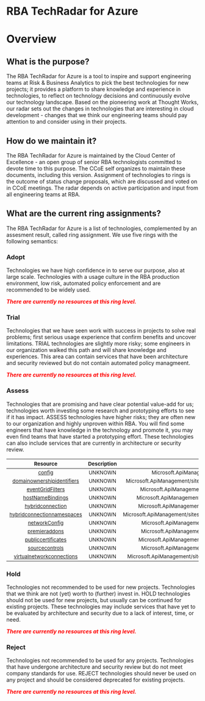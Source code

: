 
RBA TechRadar for Azure
=======================

# Overview

## What is the purpose?


The RBA TechRadar for Azure is a tool to inspire and support engineering teams at Risk & Business Analytics to pick the best technologies for new projects; it provides a platform to share knowledge and experience in technologies, to reflect on technology decisions and continuously evolve our technology landscape.  Based on the pioneering work at Thought Works, our radar sets out the changes in technologies that are interesting in cloud development - changes that we think our engineering teams should pay attention to and consider using in their projects.
## How do we maintain it?


The RBA TechRadar for Azure is maintained by the Cloud Center of Excellence - an open group of senior RBA technologists committed to devote time to this purpose.  The CCoE self organizes to maintain these documents, including this version.  Assignment of technologies to rings is the outcome of status change proposals, which are discussed and voted on in CCoE meetings.  The radar depends on active participation and input from all engineering teams at RBA.
## What are the current ring assignments?


The RBA TechRadar for Azure is a list of technologies, complemented by an assesment result, called ring assignment.  We use five rings with the following semantics:
### Adopt


Technologies we have high confidence in to serve our purpose, also at large scale.  Technologies with a usage culture in the RBA production environment, low risk, automated policy enforcement and are recommended to be widely used.  
  
***<font color="red"> There are currently no resources at this ring level. </font>***
### Trial


Technologies that we have seen work with success in projects to solve real problems;  first serious usage experience that confirm benefits and uncover limitations.  TRIAL technologies are slightly more risky; some engineers in our organization walked this path and will share knowledge and experiences.  This area can contain services that have been architecture and security reviewed but do not contain automated policy managmeent.  
  
***<font color="red"> There are currently no resources at this ring level. </font>***
### Assess


Technologies that are promising and have clear potential value-add for us; technologies worth investing some research and prototyping efforts to see if it has impact.  ASSESS technologies have higher risks;  they are often new to our organization and highly unproven within RBA.  You will find some engineers that have knowledge in the technology and promote it, you may even find teams that have started a prototyping effort.  These technologies can also include services that are currently in architecture or security review.  

|<sub>Resource</sub>|<sub>Description</sub>|<sub>Path</sub>|<sub>Status</sub>|
| :---: | :---: | :---: | :---: |
|<sub>[config](https://github.com/openrba/python-azure-techradar/tree/master/Microsoft.ApiManagement/sites/slots/config)</sub>|<sub>UNKNOWN</sub>|<sub>Microsoft.ApiManagement/sites/slots/config</sub>|<sub>ASSESS</sub>|
|<sub>[domainownershipidentifiers](https://github.com/openrba/python-azure-techradar/tree/master/Microsoft.ApiManagement/sites/slots/domainownershipidentifiers)</sub>|<sub>UNKNOWN</sub>|<sub>Microsoft.ApiManagement/sites/slots/domainownershipidentifiers</sub>|<sub>ASSESS</sub>|
|<sub>[eventGridFilters](https://github.com/openrba/python-azure-techradar/tree/master/Microsoft.ApiManagement/sites/slots/eventGridFilters)</sub>|<sub>UNKNOWN</sub>|<sub>Microsoft.ApiManagement/sites/slots/eventGridFilters</sub>|<sub>ASSESS</sub>|
|<sub>[hostNameBindings](https://github.com/openrba/python-azure-techradar/tree/master/Microsoft.ApiManagement/sites/slots/hostNameBindings)</sub>|<sub>UNKNOWN</sub>|<sub>Microsoft.ApiManagement/sites/slots/hostNameBindings</sub>|<sub>ASSESS</sub>|
|<sub>[hybridconnection](https://github.com/openrba/python-azure-techradar/tree/master/Microsoft.ApiManagement/sites/slots/hybridconnection)</sub>|<sub>UNKNOWN</sub>|<sub>Microsoft.ApiManagement/sites/slots/hybridconnection</sub>|<sub>ASSESS</sub>|
|<sub>[hybridconnectionnamespaces](https://github.com/openrba/python-azure-techradar/tree/master/Microsoft.ApiManagement/sites/slots/hybridconnectionnamespaces)</sub>|<sub>UNKNOWN</sub>|<sub>Microsoft.ApiManagement/sites/slots/hybridconnectionnamespaces</sub>|<sub>ASSESS</sub>|
|<sub>[networkConfig](https://github.com/openrba/python-azure-techradar/tree/master/Microsoft.ApiManagement/sites/slots/networkConfig)</sub>|<sub>UNKNOWN</sub>|<sub>Microsoft.ApiManagement/sites/slots/networkConfig</sub>|<sub>ASSESS</sub>|
|<sub>[premieraddons](https://github.com/openrba/python-azure-techradar/tree/master/Microsoft.ApiManagement/sites/slots/premieraddons)</sub>|<sub>UNKNOWN</sub>|<sub>Microsoft.ApiManagement/sites/slots/premieraddons</sub>|<sub>ASSESS</sub>|
|<sub>[publiccertificates](https://github.com/openrba/python-azure-techradar/tree/master/Microsoft.ApiManagement/sites/slots/publiccertificates)</sub>|<sub>UNKNOWN</sub>|<sub>Microsoft.ApiManagement/sites/slots/publiccertificates</sub>|<sub>ASSESS</sub>|
|<sub>[sourcecontrols](https://github.com/openrba/python-azure-techradar/tree/master/Microsoft.ApiManagement/sites/slots/sourcecontrols)</sub>|<sub>UNKNOWN</sub>|<sub>Microsoft.ApiManagement/sites/slots/sourcecontrols</sub>|<sub>ASSESS</sub>|
|<sub>[virtualnetworkconnections](https://github.com/openrba/python-azure-techradar/tree/master/Microsoft.ApiManagement/sites/slots/virtualnetworkconnections)</sub>|<sub>UNKNOWN</sub>|<sub>Microsoft.ApiManagement/sites/slots/virtualnetworkconnections</sub>|<sub>ASSESS</sub>|

### Hold


Technologies not recommended to be used for new projects. Technologies that we think are not (yet) worth to (further) invest in.  HOLD technologies should not be used for new projects, but usually can be continued for existing projects.  These technologies may include services that have yet to be evaluated by architecture and security due to a lack of interest, time, or need.  
  
***<font color="red"> There are currently no resources at this ring level. </font>***
### Reject


Technologies not recommended to be used for any projects. Technologies that have undergone architecture and security review but do not meet company standards for use.  REJECT technologies should never be used on any project and should be considered deprecated for existing projects.  
  
***<font color="red"> There are currently no resources at this ring level. </font>***